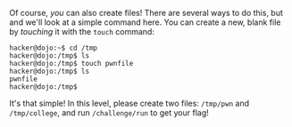 Of course, _you_ can also create files!
There are several ways to do this, but and we'll look at a simple command here.
You can create a new, blank file by _touching_ it with the `touch` command:

```
hacker@dojo:~$ cd /tmp
hacker@dojo:/tmp$ ls
hacker@dojo:/tmp$ touch pwnfile
hacker@dojo:/tmp$ ls
pwnfile
hacker@dojo:/tmp$
```

It's that simple!
In this level, please create two files: `/tmp/pwn` and `/tmp/college`, and run `/challenge/run` to get your flag!
